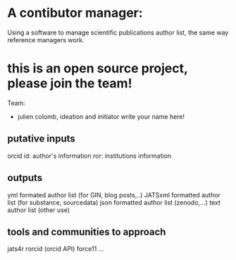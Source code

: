 # A contibutor manager:

Using a software to manage scientific publications author list, the same way reference managers work.


# this is an open source project, please join the team!

Team:
- julien colomb, ideation and initiator
write your name here!


## putative inputs

orcid id: author's information
ror: institutions information

## outputs

yml formated author list (for GIN, blog posts,..)
JATSxml formatted author list (for substance, sourcedata)
json formatted author list (zenodo,...)
text author list (other use)

## tools and communities to approach

jats4r
rorcid (orcid API)
force11
...
